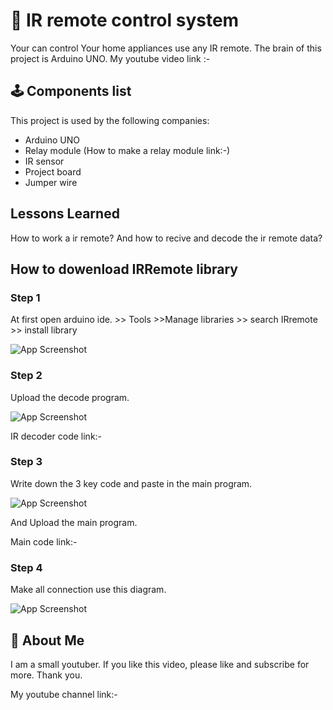
# 🤖️ IR remote control system
Your can control Your home appliances use any IR remote.
The brain of this project is Arduino UNO.
My youtube video link :- 

## 🕹️ Components list 

This project is used by the following companies:

- Arduino UNO
- Relay module  (How to make a relay module link:-)
- IR sensor
- Project board
- Jumper wire

  
## Lessons Learned

How to work a ir remote? And how to recive and decode the ir remote data? 
  
## How to dowenload IRRemote library
### Step 1
At first open arduino ide. >> Tools >>Manage libraries >> search IRremote >> install library

![App Screenshot](-----ss1.png-----)

### Step 2
Upload the decode program.

![App Screenshot](-----ss2.png-----)

IR decoder code link:- 

### Step 3

Write down the 3 key code and paste in the main program.

![App Screenshot](-----ss3.png-----)

And Upload the main program.

Main code link:- 

### Step 4

Make all connection use this diagram.

![App Screenshot](-----diagram.png-----)


## 🚀 About Me
I am a small youtuber. If you like this video, please like and subscribe for more.
Thank you.

My youtube channel link:- 

  